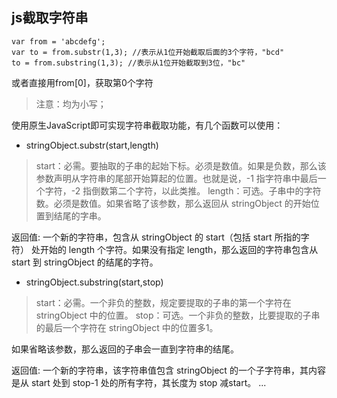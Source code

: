 ## js截取字符串

```
var from = 'abcdefg';
var to = from.substr(1,3); //表示从1位开始截取后面的3个字符，"bcd"
to = from.substring(1,3); //表示从1位开始截取到3位，"bc"
```

或者直接用from[0]，获取第0个字符

> 注意：均为小写；

使用原生JavaScript即可实现字符串截取功能，有几个函数可以使用：
* stringObject.substr(start,length)

> start：必需。要抽取的子串的起始下标。必须是数值。如果是负数，那么该参数声明从字符串的尾部开始算起的位置。也就是说，-1 指字符串中最后一个字符，-2 指倒数第二个字符，以此类推。
> length：可选。子串中的字符数。必须是数值。如果省略了该参数，那么返回从 stringObject 的开始位置到结尾的字串。

返回值: 一个新的字符串，包含从 stringObject 的 start（包括 start 所指的字符） 处开始的 length 个字符。如果没有指定 length，那么返回的字符串包含从 start 到 stringObject 的结尾的字符。

* stringObject.substring(start,stop)

> start：必需。一个非负的整数，规定要提取的子串的第一个字符在 stringObject 中的位置。
> stop：可选。一个非负的整数，比要提取的子串的最后一个字符在 stringObject 中的位置多1。

如果省略该参数，那么返回的子串会一直到字符串的结尾。

返回值: 一个新的字符串，该字符串值包含 stringObject 的一个子字符串，其内容是从 start 处到 stop-1 处的所有字符，其长度为 stop 减start。 ...
